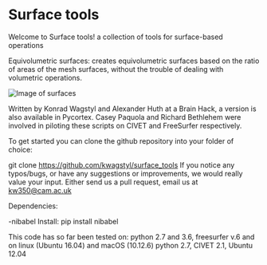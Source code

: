 # Surface tools
Welcome to Surface tools! a collection of tools for surface-based operations

Equivolumetric surfaces: creates equivolumetric surfaces based on the ratio of areas of the mesh surfaces, without the trouble of dealing with volumetric operations.

![Image of surfaces](https://github.com/kwagstyl/surface_tools/equivolumetric_surfaces/images/equi_euclid_surfaces.png)

Written by Konrad Wagstyl and Alexander Huth at a Brain Hack, a version is also available in Pycortex.
Casey Paquola and Richard Bethlehem were involved in piloting these scripts on CIVET and FreeSurfer respectively.

To get started you can clone the github repository into your folder of choice:

git clone https://github.com/kwagstyl/surface_tools
If you notice any typos/bugs, or have any suggestions or improvements, we would really value your input. Either send us a pull request, email us at kw350@cam.ac.uk

Dependencies:

-nibabel
Install: pip install nibabel

This code has so far been tested on:
python 2.7 and 3.6, freesurfer v.6 and on linux (Ubuntu 16.04) and macOS (10.12.6)
python 2.7, CIVET 2.1, Ubuntu 12.04
